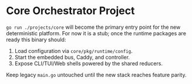 # Core Orchestrator Project

`go run ./projects/core` will become the primary entry point for the new deterministic platform. For now it is a stub; once the runtime packages are ready this binary should:

1. Load configuration via `core/pkg/runtime/config`.
2. Start the embedded bus, Caddy, and controller.
3. Expose CLI/TUI/Web shells powered by the shared reducers.

Keep legacy `main.go` untouched until the new stack reaches feature parity.
